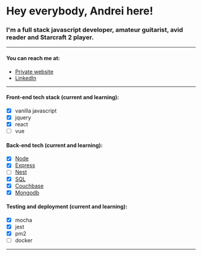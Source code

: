 # Hey everybody, Andrei here!

### I'm a __full stack javascript developer__, amateur guitarist, avid reader and Starcraft 2 player.
___
#### You can reach me at:
* [Private website](https://andreii.dev)
* [LinkedIn](https://www.linkedin.com/in/andrei-ionita-62101880/)
___

#### Front-end tech stack (current and learning):
* [x] vanilla javascript
* [x] jquery
* [x] react
* [ ] vue

#### Back-end tech (current and learning):
* [x] [Node](https://nodejs.org/en/)
* [x] [Express](https://expressjs.com/)
* [ ] [Nest](https://nestjs.com/)
* [x] [SQL](https://www.mysql.com/)
* [x] [Couchbase](https://www.couchbase.com/)
* [x] [Mongodb](https://www.mongodb.com/)

#### Testing and deployment (current and learning):
* [x] mocha
* [x] jest
* [x] pm2
* [ ] docker
___


<!--
**andrei1902/andrei1902** is a ✨ _special_ ✨ repository because its `README.md` (this file) appears on your GitHub profile.

Here are some ideas to get you started:

- 🔭 I’m currently working on ...
- 🌱 I’m currently learning ...
- 👯 I’m looking to collaborate on ...
- 🤔 I’m looking for help with ...
- 💬 Ask me about ...
- 📫 How to reach me: ...
- 😄 Pronouns: ...
- ⚡ Fun fact: ...
-->
